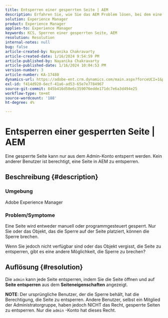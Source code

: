```yaml
---
title: Entsperren einer gesperrten Seite | AEM
description: Erfahren Sie, wie Sie das AEM Problem lösen, bei dem eine gesperrte Seite von anderen Entitäten als dem Benutzer, der die Sperre auf der Seite platziert hat, entsperrt werden muss.
solution: Experience Manager
product: Experience Manager
applies-to: Experience Manager
keywords: KCS, Sperren einer gesperrten Seite, AEM
resolution: Resolution
internal-notes: null
bug: false
article-created-by: Nayanika Chakravarty
article-created-date: 1/16/2024 9:54:59 PM
article-published-by: Nayanika Chakravarty
article-published-date: 1/16/2024 10:04:53 PM
version-number: 3
article-number: KA-17480
dynamics-url: https://adobe-ent.crm.dynamics.com/main.aspx?forceUCI=1&pagetype=entityrecord&etn=knowledgearticle&id=956525e1-b9b4-ee11-a569-6045bd0063aa
exl-id: f414d920-6ecf-41a6-ad53-65e7e7784967
source-git-commit: 845b416d58e6c359076edde171dc7e6a3d494e25
workflow-type: tm+mt
source-wordcount: '188'
ht-degree: 4%

---
```


# Entsperren einer gesperrten Seite | AEM


Eine gesperrte Seite kann nur aus dem Admin-Konto entsperrt werden. Kein anderer Benutzer ist berechtigt, eine Seite in AEM zu entsperren.

## Beschreibung {#description}


### <b>Umgebung</b>

Adobe Experience Manager

### <b>Problem/Symptome</b>

Eine Seite wird entweder manuell oder programmgesteuert gesperrt. Nur Sie oder das Objekt, das die Sperre auf der Seite platziert, können die Sperre brechen.

Wenn Sie jedoch nicht verfügbar sind oder das Objekt vergisst, die Seite zu entsperren, gibt es eine andere Möglichkeit, die Sperre zu brechen?


## Auflösung {#resolution}


Die `admin` kann jede Seite entsperren, indem Sie die Seite öffnen und auf <b>Seite entsperren</b> aus dem <b>Seiteneigenschaften</b> angezeigt.

<b>NOTE</b>: Der ursprüngliche Benutzer, der die Sperre behält, hat die Berechtigung, die Seite zu entsperren. Andere Benutzer, selbst ein Mitglied der Administratorgruppe, haben jedoch NICHT das Recht, gesperrte Seiten zu entsperren. Nur die `admin` -Konto hat dieses Recht.
